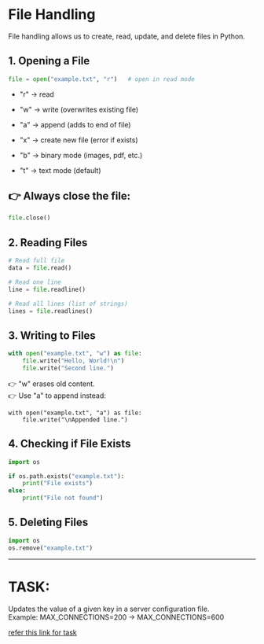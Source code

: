 # File Handling
File handling allows us to create, read, update, and delete files in Python.

## 1. Opening a File
```python
file = open("example.txt", "r")   # open in read mode
```
- "r" → read

- "w" → write (overwrites existing file)

- "a" → append (adds to end of file)

- "x" → create new file (error if exists)

- "b" → binary mode (images, pdf, etc.)

- "t" → text mode (default)


## 👉 Always close the file:
```python
file.close()
```


## 2. Reading Files
```python
# Read full file
data = file.read()

# Read one line
line = file.readline()

# Read all lines (list of strings)
lines = file.readlines()
```


## 3. Writing to Files
```python
with open("example.txt", "w") as file:
    file.write("Hello, World!\n")
    file.write("Second line.")
```

👉 "w" erases old content. <br>
👉 Use "a" to append instead:
```pyhton
with open("example.txt", "a") as file:
    file.write("\nAppended line.")
```



## 4. Checking if File Exists
```python
import os

if os.path.exists("example.txt"):
    print("File exists")
else:
    print("File not found")
```

## 5. Deleting Files
```python
import os
os.remove("example.txt")
```


---
# TASK:
Updates the value of a given key in a server configuration file. <br>
Example: MAX_CONNECTIONS=200  ->  MAX_CONNECTIONS=600 <br>


[refer this link for task](https://github.com/SereneSyntax04/python-for-devops/tree/main/examples/file)
